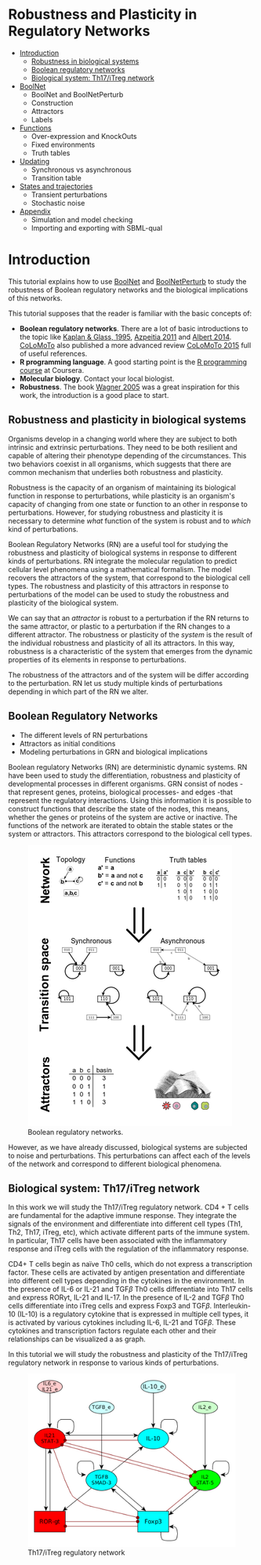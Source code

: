 # Robustness and Plasticity in Regulatory Networks

* [Introduction](#Introduction)
    * [Robustness in biological systems](#Robustness-in-biological-systems)
    * [Boolean regulatory networks](#Boolean-Regulatory-Networks)
    * [Biological system: Th17/iTreg network](#Biological-system:-Th17/iTreg-network)
* [BoolNet](./RPRN-BoolNet.ipynb)
    * BoolNet and BoolNetPerturb
    * Construction
    * Attractors
    * Labels
* [Functions](./RPRN-Functions.ipynb)
    * Over-expression and KnockOuts
    * Fixed environments
    * Truth tables
* [Updating](./RPRN-Updating.ipynb)
    * Synchronous vs asynchronous
    * Transition table
* [States and trajectories](./RPRN-States-Trajectories.ipynb)
    * Transient perturbations
    * Stochastic noise
* [Appendix](./RPRN-Appendix.ipynb)
    * Simulation and model checking
    * Importing and exporting with SBML-qual



# Introduction

[//]: # (## About)

This tutorial explains how to use [BoolNet](https://cran.r-project.org/web/packages/BoolNet/index.html) and [BoolNetPerturb](https://github.com/mar-esther23/boolnet-perturb) to study the robustness of Boolean regulatory networks and the biological implications of this networks.

This tutorial supposes that the reader is familiar with the basic concepts of:
* __Boolean regulatory networks__. There are a lot of basic introductions to the topic like [Kaplan & Glass, 1995](https://books.google.com.mx/books?id=kfmThocv1qsC&pg=PA55#v=onepage&q&f=false), [Azpeitia 2011](http://journal.frontiersin.org/article/10.3389/fpls.2011.00092/abstract) and [Albert 2014](http://onlinelibrary.wiley.com/doi/10.1002/wsbm.1273/full). [CoLoMoTo](http://www.colomoto.org/) also published a more advanced review [CoLoMoTo 2015](http://www.biorxiv.org/content/biorxiv/early/2014/10/19/010504.full.pdf) full of useful references. 
* __R programming language__. A good starting point is the [R programming course](https://www.coursera.org/course/rprog) at Coursera.
* __Molecular biology__. Contact your local biologist.
* __Robustness__. The book [Wagner 2005](https://books.google.com.mx/books?id=pRFYAQAAQBAJ&printsec=frontcover#v=onepage&q&f=false) was a great inspiration for this work, the introduction is a good place to start.



## Robustness and plasticity in biological systems

Organisms develop in a changing world where they are subject to both intrinsic and extrinsic perturbations. They need to be both resilient and capable of altering their phenotype depending of the circumstances. This two behaviors coexist in all organisms, which suggests that there are common mechanism that underlies both robustness and plasticity. 

Robustness is the capacity of an organism of maintaining its biological function in response to perturbations, while plasticity is an organism's capacity of changing from one state or function to an other in response to perturbations. However, for studying robustness and plasticity it is necessary to determine _what_ function of the system is robust and to _which_ kind of perturbations.

Boolean Regulatory Networks (RN) are a useful tool for studying the robustness and plasticity of biological systems in response to different kinds of perturbations. 
RN integrate the molecular regulation to predict cellular level phenomena using a mathematical formalism. The model recovers the attractors of the system, that correspond to the biological cell types. 
The robustness and plasticity of this attractors in response to perturbations of the model can be used to study the robustness and plasticity of the biological system. 

We can say that an _attractor_ is robust to a perturbation if the RN returns to the same attractor, or plastic to a perturbation if the RN changes to a different attractor. 
The robustness or plasticity of the _system_ is the result of the individual robustness and plasticity of all its attractors. In this way, robustness is a characteristic of the system that emerges from the dynamic properties of its elements in response to perturbations.

The robustness of the attractors and of the system will be differ according to the perturbation. RN let us study multiple kinds of perturbations depending in which part of the RN we alter.



## Boolean Regulatory Networks

* The different levels of RN perturbations
* Attractors as initial conditions
* Modeling perturbations in GRN and biological implications


Boolean regulatory Networks (RN) are deterministic dynamic systems. RN have been used to study the differentiation, robustness and plasticity of developmental processes in different organisms. 
GRN consist of nodes -that represent genes, proteins, biological processes- and edges -that represent the regulatory interactions. Using this information it is possible to construct functions that describe the state of the nodes, this means, whether the genes or proteins of the system are active or inactive. 
The functions of the network are iterated to obtain the stable states or the system or attractors. This attractors correspond to the biological cell types.

<figure>
    <a href="images/DiagramGRN.png">
       <img src="images/DiagramGRN.png" alt="Boolean regulatory network.">
    </a>
<figcaption>
    Boolean regulatory networks.
</figcaption>
</figure>

However, as we have already discussed, biological systems are subjected to noise and perturbations. This perturbations can affect each of the levels of the network and correspond to different biological phenomena.



## Biological system: Th17/iTreg network

In this work we will study the Th17/iTreg regulatory network. CD4 + T cells are fundamental for the adaptive immune response. They integrate the signals of the environment and differentiate into different cell types (Th1, Th2, Th17, iTreg, etc), which activate different parts of the immune system. In particular, Th17 cells have been associated with the inflammatory response and iTreg cells with the regulation of the inflammatory response.

CD4+ T cells begin as naïve Th0 cells, which do not express a transcription factor. These cells are activated by antigen presentation and differentiate into different cell types depending in the cytokines in the environment. In the presence of IL-6 or IL-21 and TGF$\beta$ Th0 cells differentiate into Th17 cells and express ROR$\gamma$t, IL-21 and IL-17. In the presence of IL-2 and TGF$\beta$ Th0 cells differentiate into iTreg cells and express Foxp3 and TGF$\beta$. Interleukin-10 (IL-10) is a regulatory cytokine that is expressed in multiple cell types, it is activated by various cytokines including IL-6, IL-21 and TGF$\beta$. These cytokines and transcription factors regulate each other and their relationships can be visualized a as graph.

In this tutorial we will study the robustness and plasticity of the Th17/iTreg regulatory network in response to various kinds of perturbations.  


<figure>
    <a href="images/minTh17iTreg.png">
       <img src="images/minTh17iTreg.png" alt="Th17/iTreg regulatory network">
    </a>
<figcaption>
    Th17/iTreg regulatory network
</figcaption>
</figure>
